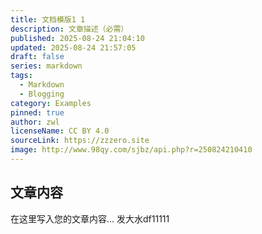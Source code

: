 ```yaml
---
title: 文档模版1 1
description: 文章描述（必需）
published: 2025-08-24 21:04:10
updated: 2025-08-24 21:57:05
draft: false
series: markdown
tags:
  - Markdown
  - Blogging
category: Examples
pinned: true
author: zwl
licenseName: CC BY 4.0
sourceLink: https://zzzero.site
image: http://www.98qy.com/sjbz/api.php?r=250824210410
---
```



## 文章内容

在这里写入您的文章内容... 发大水df11111
